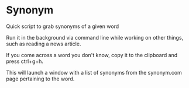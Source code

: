 # Synonym
Quick script to grab synonyms of a given word

Run it in the background via command line while working on other things, such as reading a news article.

If you come across a word you don't know, copy it to the clipboard and press ctrl+g+h. 

This will launch a window with a list of synonyms from the synonym.com page pertaining to the word.
